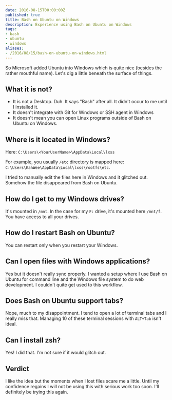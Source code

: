 ```yaml
---
date: 2016-08-15T00:00:00Z
published: true
title: Bash on Ubuntu on Windows
description: Experience using Bash on Ubuntu on Windows
tags:
- bash
- ubuntu
- windows
aliases:
- /2016/08/15/bash-on-ubuntu-on-windows.html
---
```


So Microsoft added Ubuntu into Windows which is quite nice (besides the rather mouthful name). Let's dig a little beneath the surface of things.

## What it is not?

* It is not a Desktop. Duh. It says "Bash" after all. It didn't occur to me until I installed it.
* It doesn't integrate with Git for Windows or SSH agent in Windows
* It doesn't mean you can open Linux programs outside of Bash on Ubuntu on Windows.

## Where is it located in Windows?

Here: `C:\Users\<YourUserName>\AppData\Local\lxss`

For example, you usually `/etc` directory is mapped here: `C:\Users\KahWee\AppData\Local\lxss\rootfs\etc`.

I tried to manually edit the files here in Windows and it glitched out. Somehow the file disappeared from Bash on Ubuntu.

## How do I get to my Windows drives?

It's mounted in `/mnt`. In the case for my `F:` drive, it's mounted here `/mnt/f`. You have access to all your drives.

## How do I restart Bash on Ubuntu?

You can restart only when you restart your Windows.

## Can I open files with Windows applications?

Yes but it doesn't really sync properly. I wanted a setup where I use Bash on Ubuntu for command line and the Windows file system to do web development. I couldn't quite get used to this workflow.

## Does Bash on Ubuntu support tabs?

Nope, much to my disappointment. I tend to open a lot of terminal tabs and I really miss that. Managing 10 of these terminal sessions with `ALT+Tab` isn't ideal.

## Can I install zsh?

Yes! I did that. I'm not sure if it would glitch out.

## Verdict

I like the idea but the moments when I lost files scare me a little. Until my confidence regains I will not be using this with serious work too soon. I'll definitely be trying this again.
